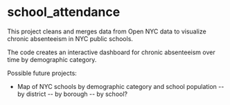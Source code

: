 # school_attendance

This project cleans and merges data from Open NYC data to visualize chronic absenteeism in NYC public schools. 

The code creates an interactive dashboard for chronic absenteeism over time by demographic category. 

Possible future projects: 
- Map of NYC schools by demographic category and school population
  -- by district
  -- by borough
  -- by school? 
  
